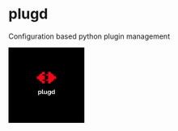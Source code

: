 # plugd
Configuration based python plugin management

<p align="left">
  <img src="https://github.com/cgarjun/plugd/blob/main/plugd.jpg" width="150" title="hover text">
</p>
